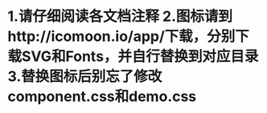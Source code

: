 1.请仔细阅读各文档注释
2.图标请到http://icomoon.io/app/下载，分别下载SVG和Fonts，并自行替换到对应目录
3.替换图标后别忘了修改component.css和demo.css
=====
